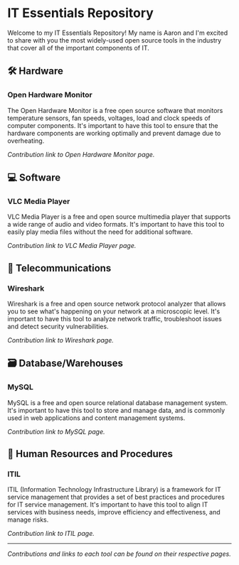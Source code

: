 # IT Essentials Repository

Welcome to my IT Essentials Repository! My name is Aaron and I'm excited to share with you the most widely-used open source tools in the industry that cover all of the important components of IT.

## 🛠️ Hardware

### Open Hardware Monitor

The Open Hardware Monitor is a free open source software that monitors temperature sensors, fan speeds, voltages, load and clock speeds of computer components. It's important to have this tool to ensure that the hardware components are working optimally and prevent damage due to overheating.

_Contribution link to Open Hardware Monitor page._

## 💻 Software

### VLC Media Player

VLC Media Player is a free and open source multimedia player that supports a wide range of audio and video formats. It's important to have this tool to easily play media files without the need for additional software.

_Contribution link to VLC Media Player page._

## 📡 Telecommunications

### Wireshark

Wireshark is a free and open source network protocol analyzer that allows you to see what's happening on your network at a microscopic level. It's important to have this tool to analyze network traffic, troubleshoot issues and detect security vulnerabilities.

_Contribution link to Wireshark page._

## 🗃️ Database/Warehouses

### MySQL

MySQL is a free and open source relational database management system. It's important to have this tool to store and manage data, and is commonly used in web applications and content management systems.

_Contribution link to MySQL page._

## 🤝 Human Resources and Procedures

### ITIL

ITIL (Information Technology Infrastructure Library) is a framework for IT service management that provides a set of best practices and procedures for IT service management. It's important to have this tool to align IT services with business needs, improve efficiency and effectiveness, and manage risks.

_Contribution link to ITIL page._

---

_Contributions and links to each tool can be found on their respective pages._
